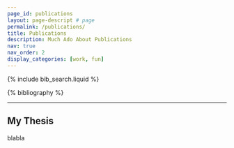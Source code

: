 ```yaml
---
page_id: publications
layout: page-descript # page 
permalink: /publications/
title: Publications
description: Much Ado About Publications
nav: true
nav_order: 2
display_categories: [work, fun]
---
```


<!-- _pages/publications.md -->

<!-- Bibsearch Feature -->

{% include bib_search.liquid %}

<div class="publications">

{% bibliography %}

</div>

---

## My Thesis

blabla